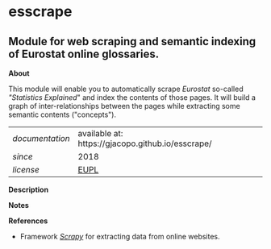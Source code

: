 esscrape
=======

Module for web scraping and semantic indexing of Eurostat online glossaries.
---

**About**

This module will enable you to automatically scrape _Eurostat_ so-called  _"Statistics Explained_" and index the contents of those pages. It will build a graph of inter-relationships between the pages while extracting some semantic contents ("concepts").

<table align="center">
    <tr> <td align="left"><i>documentation</i></td> <td align="left">available at: https://gjacopo.github.io/esscrape/</td> </tr> 
    <tr> <td align="left"><i>since</i></td> <td align="left">2018</td> </tr> 
    <tr> <td align="left"><i>license</i></td> <td align="left"><a href="https://joinup.ec.europa.eu/sites/default/files/eupl1.1.-licence-en_0.pdfEUPL">EUPL</a> </td> </tr> 
</table>


**<a name="Description"></a>Description**

**<a name="Notes"></a>Notes**

**<a name="References"></a>References**

* Framework [_Scrapy_](https://scrapy.org) for extracting data from online websites.

